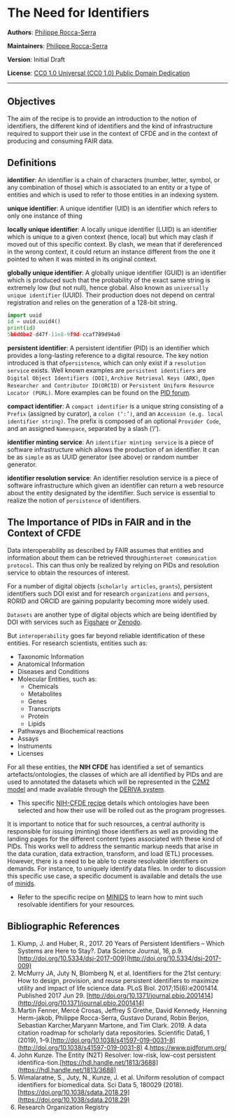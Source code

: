 # The Need for Identifiers

**Authors**: [Philippe Rocca-Serra](https://orcid.org/0000-0001-9853-5668)

**Maintainers**: [Philippe Rocca-Serra](https://orcid.org/0000-0001-9853-5668)

**Version**: Initial Draft

**License**: [CC0 1.0 Universal (CC0 1.0) Public Domain Dedication](https://creativecommons.org/publicdomain/zero/1.0/deed.en)

---

## Objectives

The aim of the recipe is to provide an introduction to the notion of identifiers, the different kind of identifiers and the kind of infrastructure required to support their use in the context of CFDE and in the context of producing and consuming FAIR data.


## Definitions

**identifier**: An identifier is a chain of characters (number, letter, symbol, or any combination of those) which is associated to an entity or a type of entities and which is used to refer to those entities in an indexing system.

**unique identifier**: A unique identifier (UID) is an identifier which  refers to only one instance of thing 

**locally unique identifier**: A locally unique identifier (LUID) is an  identifier which is unique to a given context (hence, local) but which may clash if moved out of this specific context. By clash, we mean that if dereferenced in the wrong context, it could return an instance different from the one it pointed to when it was minted in its original context.

**globally unique identifier**: A globally unique identifier  (GUID) is an identifier which is produced such that the probability of the exact same string is extremely low (but not null), hence global. Also known as `universally unique identifier` (UUID). Their production does not depend on central registration and relies on the generation of a 128-bit string.

```python
import uuid
id = uuid.uuid4() 
print(id)
5b6d0be2-d47f-11e8-9f9d-ccaf789d94a0
```

**persistent identifier**: A persistent identifier (PID) is an identifier which provides a long-lasting reference to a digital resource. The key notion introduced is that of`persistence`, which can only exist if a `resolution service` exists. Well known examples are `persistent identifiers` are `Digital Object Identifiers (DOI)`, `Archive Retrieval Keys (ARK)`, `Open Researcher and Contributor ID(ORCID)` or `Persistent Uniform Resource Locator (PURL)`. More examples can be found on the [PID forum](https://www.pidforum.org/).

**compact identifier**: A `compact identifier` is a unique string consisting of a `Prefix` (assigned by curator), a `colon (‘:’)`, and an `Accession (e.g. local identifier string)`. The prefix is composed of an optional `Provider Code`, and an assigned `Namespace`, separated by a slash (‘/’).

**identifier minting service**: An `identifier minting service` is a piece of software infrastructure which allows the production of an identifier. It can be as `simple` as as UUID generator (see above) or random number generator.

**identifier resolution service**: An identifier resolution service is a piece of software infrastructure which given an identifier can return a web resource about the entity designated by the identifier. Such service is essential to realize the notion of `persistence` of identifiers.


    
## The Importance of PIDs in FAIR and in the Context of CFDE

Data interoperability as described by FAIR assumes that entities and information about them can be retrieved through`internet communication protocol`. This can thus only be realized by relying on PIDs and resolution service to obtain the resources of interest.

For a number of digital objects (`scholarly articles`, `grants`), persistent identifiers such DOI exist and for research `organizations` and `persons`, RORID and ORCID are gaining popularity becoming more widely used.

`Datasets` are another type of digital objects which are being identified by DOI with services such as [Figshare](https://figshare.com/) or [Zenodo](https://zenodo.org).

But `interoperability` goes far beyond reliable identification of these entities. For research scientists, entities such as:  
* Taxonomic Information
* Anatomical Information
* Diseases and Conditions
* Molecular Entities, such as:
    - Chemicals
    - Metabolites
    - Genes
    - Transcripts
    - Protein
    - Lipids
* Pathways and Biochemical reactions
* Assays
* Instruments
* Licenses

For all these entities, the **NIH CFDE** has identified a set of semantics artefacts/ontologies, the classes of which are all identified by PIDs and are used to annotated the datasets which will be represented in the [C2M2 model](https://www.nih-cfde.org/product/cfde-c2m2/) and made available through the [DERIVA system](http://isrd.isi.edu/deriva/).

* This specific [NIH-CFDE recipe](../Semantics/cfde-terminologies.md) details which ontologies have been selected and how their use will be rolled out as the program progresses.

It is important to notice that for such resources, a central authority is responsible for issuing (minting) those identifiers as well as providing the landing pages for the different content types associated with these kind of PIDs.
This works well to address the semantic markup needs that arise in the data curation, data extraction, transform, and load (ETL) processes. However, there is a need to be able to create resolvable identifiers on demands. For instance, to uniquely identify data files. In order to discussion this specific use case, a specific document is available and details the use of [minids](https://fair-research.org/).

* Refer to the specific recipe on [MINIDS](./minids.md) to learn how to mint such resolvable identifiers for your resources.




## Bibliographic References

1. Klump, J. and Huber, R., 2017. 20 Years of Persistent Identifiers – Which Systems are Here to Stay?. Data Science Journal, 16, p.9. [http://doi.org/10.5334/dsj-2017-009](http://doi.org/10.5334/dsj-2017-009)
2. McMurry JA, Juty N, Blomberg N, et al. Identifiers for the 21st century: How to design, provision, and reuse persistent identifiers to maximize utility and impact of life science data. PLoS Biol. 2017;15(6):e2001414. Published 2017 Jun 29. [http://doi.org/10.1371/journal.pbio.2001414](http://doi.org/10.1371/journal.pbio.2001414)
3. Martin Fenner, Mercè Crosas, Jeffrey S Grethe, David Kennedy, Henning Herm-jakob, Philippe Rocca-Serra, Gustavo Durand, Robin Berjon, Sebastian Karcher,Maryann Martone, and Tim Clark. 2019. A data citation roadmap for scholarly data repositories. Scientific Data6, 1 (2019), 1–9.[http://doi.org/10.1038/s41597-019-0031-8](http://doi.org/10.1038/s41597-019-0031-8)
4.https://www.pidforum.org/
5. John Kunze. The Entity (N2T) Resolver: low-risk, low-cost persistent identifica-tion.[https://hdl.handle.net/1813/3688](https://hdl.handle.net/1813/3688)
6. Wimalaratne, S., Juty, N., Kunze, J. et al. Uniform resolution of compact identifiers for biomedical data. Sci Data 5, 180029 (2018). [https://doi.org/10.1038/sdata.2018.29](https://doi.org/10.1038/sdata.2018.29)
7. Research Organization Registry
